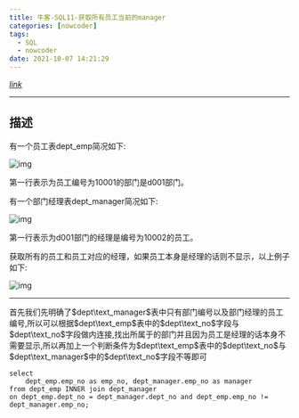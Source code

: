 ```yaml
---
title: 牛客-SQL11-获取所有员工当前的manager
categories: [nowcoder]
tags:
  - SQL
  - nowcoder
date: 2021-10-07 14:21:29
---
```


[$link$](https://www.nowcoder.com/practice/e50d92b8673a440ebdf3a517b5b37d62?tpId=82&tags=&title=&difficulty=0&judgeStatus=0&rp=1)

<hr/>

## 描述

有一个员工表dept_emp简况如下:

![img](https://gitee.com/cao_ziqiang/img/raw/master/20211007142159.png)

第一行表示为员工编号为10001的部门是d001部门。

有一个部门经理表dept_manager简况如下:

![img](https://gitee.com/cao_ziqiang/img/raw/master/20211007142204.png)

第一行表示为d001部门的经理是编号为10002的员工。

获取所有的员工和员工对应的经理，如果员工本身是经理的话则不显示，以上例子如下:

![img](https://gitee.com/cao_ziqiang/img/raw/master/20211007142208.png)

<hr/>

首先我们先明确了$dept\text_manager$表中只有部门编号以及部门经理的员工编号,所以可以根据$dept\text_emp$表中的$dept\text_no$字段与$dept\text_no$字段做内连接,找出所属于的部门并且因为员工是经理的话本身不需要显示,所以再加上一个判断条件为$dept\text_emp$表中的$dept\text_no$与$dept\text_manager$中的$dept\text_no$字段不等即可

```mysql
select 
    dept_emp.emp_no as emp_no, dept_manager.emp_no as manager
from dept_emp INNER join dept_manager
on dept_emp.dept_no = dept_manager.dept_no and dept_emp.emp_no != dept_manager.emp_no;
```

